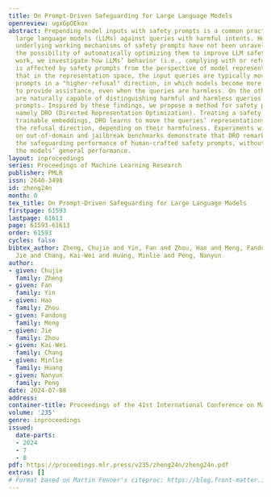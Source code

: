 ```yaml
---
title: On Prompt-Driven Safeguarding for Large Language Models
openreview: ugxGpOEkox
abstract: Prepending model inputs with safety prompts is a common practice for safeguarding
  large language models (LLMs) against queries with harmful intents. However, the
  underlying working mechanisms of safety prompts have not been unraveled yet, restricting
  the possibility of automatically optimizing them to improve LLM safety. In this
  work, we investigate how LLMs’ behavior (i.e., complying with or refusing user queries)
  is affected by safety prompts from the perspective of model representation. We find
  that in the representation space, the input queries are typically moved by safety
  prompts in a "higher-refusal" direction, in which models become more prone to refusing
  to provide assistance, even when the queries are harmless. On the other hand, LLMs
  are naturally capable of distinguishing harmful and harmless queries without safety
  prompts. Inspired by these findings, we propose a method for safety prompt optimization,
  namely DRO (Directed Representation Optimization). Treating a safety prompt as continuous,
  trainable embeddings, DRO learns to move the queries’ representations along or opposite
  the refusal direction, depending on their harmfulness. Experiments with eight LLMs
  on out-of-domain and jailbreak benchmarks demonstrate that DRO remarkably improves
  the safeguarding performance of human-crafted safety prompts, without compromising
  the models’ general performance.
layout: inproceedings
series: Proceedings of Machine Learning Research
publisher: PMLR
issn: 2640-3498
id: zheng24n
month: 0
tex_title: On Prompt-Driven Safeguarding for Large Language Models
firstpage: 61593
lastpage: 61613
page: 61593-61613
order: 61593
cycles: false
bibtex_author: Zheng, Chujie and Yin, Fan and Zhou, Hao and Meng, Fandong and Zhou,
  Jie and Chang, Kai-Wei and Huang, Minlie and Peng, Nanyun
author:
- given: Chujie
  family: Zheng
- given: Fan
  family: Yin
- given: Hao
  family: Zhou
- given: Fandong
  family: Meng
- given: Jie
  family: Zhou
- given: Kai-Wei
  family: Chang
- given: Minlie
  family: Huang
- given: Nanyun
  family: Peng
date: 2024-07-08
address:
container-title: Proceedings of the 41st International Conference on Machine Learning
volume: '235'
genre: inproceedings
issued:
  date-parts:
  - 2024
  - 7
  - 8
pdf: https://proceedings.mlr.press/v235/zheng24n/zheng24n.pdf
extras: []
# Format based on Martin Fenner's citeproc: https://blog.front-matter.io/posts/citeproc-yaml-for-bibliographies/
---
```

